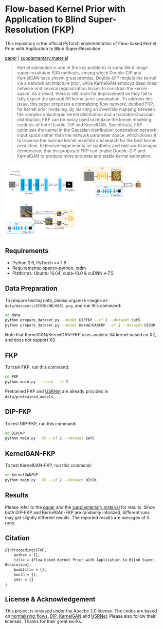 
# Flow-based Kernel Prior with Application to Blind Super-Resolution (FKP)

This repository is the official PyTorch implementation of Flow-based Kernel Prior with Application to Blind Super-Resolution.

[paper](https://arxiv.org/abs/2030.12345) | [supplementary material](https://arxiv.org/abs/2030.12345)

> Kernel estimation is one of the key problems in some blind image super-resolution (SR) methods, among which Double-DIP and KernelGAN have shown great promise. Double-DIP models the kernel via a network architecture prior, while KernelGAN employs deep linear network and several regularization losses to constrain the kernel space. As a result, there is still room for improvement as they fail to fully exploit the general SR kernel prior assumption. To address this issue, this paper proposes a normalizing flow network, dubbed FKP, for kernel prior modeling. By learning an invertible mapping between the complex anisotropic kernel distribution and a tractable Gaussian distribution, FKP can be easily used to replace the kernel modeling modules of both Double-DIP and KernelGAN. Specifically, FKP optimizes the kernel in the Gaussian distribution constrained network input space rather than the network parameter space, which allows it to traverse the learned kernel manifold and search for the best kernel prediction. Extensive experiments on synthetic and real-world images demonstrate that the proposed FKP can enable Double-DIP and KernelGAN to produce more accurate and stable kernel estimation.
><p align="center">
  <img height="120" src="./data/illustrations/FKP.png"><img height="120" src="./data/illustrations/DIPFKP.png"><img height="120" src="./data/illustrations/KernelGANFKP.png">
</p>

## Requirements
- Python 3.6, PyTorch >= 1.6 
- Requirements: opencv-python, tqdm
- Platforms: Ubuntu 16.04, cuda-10.0 & cuDNN v-7.5

## Data Preparation
To prepare testing data, please organize images as `data/datasets/DIV2K/HR/0801.png`, and run this command:
```bash
cd data
python prepare_dataset.py --model DIPFKP --sf 2 --dataset Set5
python prepare_dataset.py --model KernelGANFKP --sf 2 --dataset DIV2K
```
Note that KernelGAN/KernelGAN-FKP uses analytic X4 kernel based on X2, and does not support X3.

## FKP

To train FKP, run this command:

```bash
cd FKP
python main.py --train --sf 2
```
Pretrained FKP and [USRNet](https://github.com/cszn/KAIR) are already provided in `data/pretrained_models`.


## DIP-FKP

To test DIP-FKP, run this command:

```bash
cd DIPFKP
python main.py --SR --sf 2 --dataset Set5
```


## KernelGAN-FKP

To test KernelGAN-FKP, run this command:

```bash
cd KernelGANFKP
python main.py --SR --sf 2 --dataset DIV2K
```

## Results
Please refer to the [paper](https://arxiv.org/abs/2030.12345) and the [supplementary material](https://arxiv.org/abs/2030.12345) for results. Since both DIP-FKP and KernelGAn-FKP are randomly intialized, different runs may get slightly different results. The reported results are averages of 5 runs.



## Citation
    @InProceedings{FKP,
        author = {},
        title = {Flow-based Kernel Prior with Application to Blind Super-Resolution},
        booktitle = {},
        month = {},
        year = {}
    }


## License & Acknowledgement

This project is released under the Apache 2.0 license. The codes are based on [normalizing_flows](https://github.com/kamenbliznashki/normalizing_flows), [DIP](https://github.com/DmitryUlyanov/deep-image-prior), [KernelGAN](https://github.com/sefibk/KernelGAN) and [USRNet](https://github.com/cszn/KAIR). Please also follow their licenses. Thanks for their great works.



